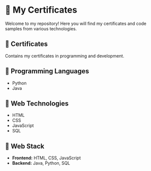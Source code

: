 # 📙 My Certificates  

Welcome to my repository! Here you will find my certificates and code samples from various technologies.  

## 🍯 Certificates  
Contains my certificates in programming and development.  

## 🥐 Programming Languages  
- Python  
- Java    

## 🍞 Web Technologies  
- HTML  
- CSS
- JavaScript
- SQL

## 🍯 Web Stack  
- **Frontend:** HTML, CSS, JavaScript  
- **Backend:** Java, Python, SQL  
